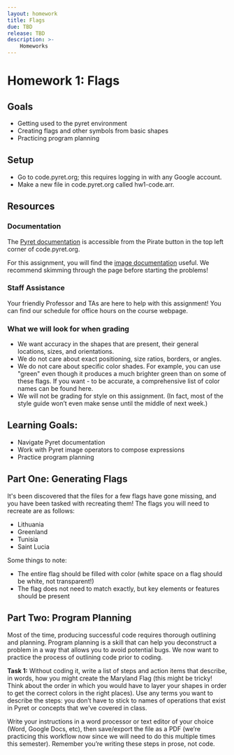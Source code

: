```yaml
---
layout: homework
title: Flags
due: TBD
release: TBD
description: >-
    Homeworks
---
```


# Homework 1: Flags

## Goals
- Getting used to the pyret environment
- Creating flags and other symbols from basic shapes
- Practicing program planning

## Setup
- Go to code.pyret.org; this requires logging in with any Google account.
- Make a new file in code.pyret.org called hw1-code.arr.

## Resources

### Documentation

The [Pyret documentation](https://www.pyret.org/docs/latest/) is accessible from the Pirate button in the top left corner of code.pyret.org.

For this assignment, you will find the [image documentation](https://www.pyret.org/docs/latest/image.html) useful. We recommend skimming through the page before starting the problems!
<br>

### Staff Assistance
Your friendly Professor and TAs are here to help with this assignment! You can find our schedule for office hours on the course webpage.

### What we will look for when grading
- We want accuracy in the shapes that are present, their general locations, sizes, and orientations.
- We do not care about exact positioning, size ratios, borders, or angles.
- We do not care about specific color shades. For example, you can use "green" even though it produces a much brighter green than on some of these flags. If you want - to be accurate, a comprehensive list of color names can be found here.
- We will not be grading for style on this assignment. (In fact, most of the style guide won’t even make sense until the middle of next week.)

## Learning Goals:

- Navigate Pyret documentation
- Work with Pyret image operators to compose expressions
- Practice program planning

## Part One: Generating Flags

It's been discovered that the files for a few flags have gone missing, and you have been tasked with recreating them!
The flags you will need to recreate are as follows:
- Lithuania
- Greenland
- Tunisia
- Saint Lucia

Some things to note:
- The entire flag should be filled with color (white space on a flag should be white, not transparent!)
- The flag does not need to match exactly, but key elements or features should be present

## Part Two: Program Planning 

Most of the time, producing successful code requires thorough outlining and planning. Program planning is a skill that can help you deconstruct a problem in a way that allows you to avoid potential bugs. We now want to practice the process of outlining code prior to coding.

<b>Task 1:</b> Without coding it, write a list of steps and action items that describe, in words, how you might create the Maryland Flag (this might be tricky! Think about the order in which you would have to layer your shapes in order to get the correct colors in the right places). Use any terms you want to describe the steps: you don’t have to stick to names of operations that exist in Pyret or concepts that we’ve covered in class.

Write your instructions in a word processor or text editor of your choice (Word, Google Docs, etc), then save/export the file as a PDF (we’re practicing this workflow now since we will need to do this multiple times this semester). Remember you’re writing these steps in prose, not code.
